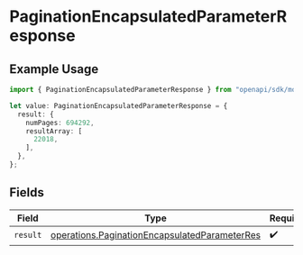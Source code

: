 # PaginationEncapsulatedParameterResponse

## Example Usage

```typescript
import { PaginationEncapsulatedParameterResponse } from "openapi/sdk/models/operations";

let value: PaginationEncapsulatedParameterResponse = {
  result: {
    numPages: 694292,
    resultArray: [
      22018,
    ],
  },
};
```

## Fields

| Field                                                                                                                 | Type                                                                                                                  | Required                                                                                                              | Description                                                                                                           |
| --------------------------------------------------------------------------------------------------------------------- | --------------------------------------------------------------------------------------------------------------------- | --------------------------------------------------------------------------------------------------------------------- | --------------------------------------------------------------------------------------------------------------------- |
| `result`                                                                                                              | [operations.PaginationEncapsulatedParameterRes](../../../sdk/models/operations/paginationencapsulatedparameterres.md) | :heavy_check_mark:                                                                                                    | N/A                                                                                                                   |